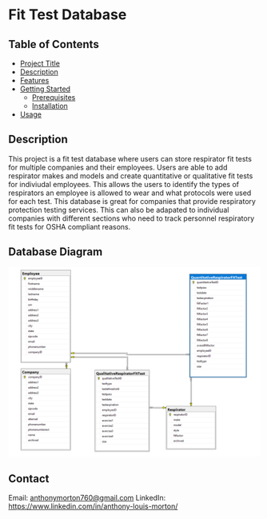 # Fit Test Database

## Table of Contents

- [Project Title](#project-title)
- [Description](#description)
- [Features](#features)
- [Getting Started](#getting-started)
  - [Prerequisites](#prerequisites)
  - [Installation](#installation)
- [Usage](#usage)

## Description

This project is a fit test database where users can store respirator fit tests for multiple companies and their employees. Users are able to add respirator makes and models and create quantitative or qualitative fit tests for indiviudal employees. This allows the users to identify the types of respirators an employee is allowed to wear and what protocols were used for each test. This database is great for companies that provide respiratory protection testing services. This can also be adapated to individual companies with different sections who need to track personnel respiratory fit tests for OSHA compliant reasons.

## Database Diagram

![Database Diagram](./databaseDiagram.png)


## Contact
Email: anthonymorton760@gmail.com
LinkedIn: https://www.linkedin.com/in/anthony-louis-morton/

